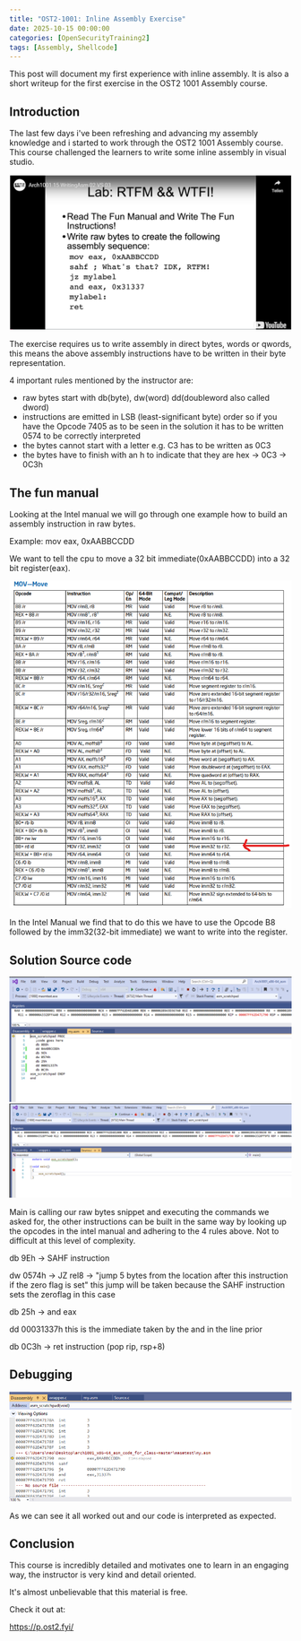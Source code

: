 ```yaml
---
title: "OST2-1001: Inline Assembly Exercise"
date: 2025-10-15 00:00:00 
categories: [OpenSecurityTraining2]
tags: [Assembly, Shellcode]
---
```


This post will document my first experience with inline assembly. It is also a short writeup for the first exercise in the OST2 1001 Assembly course.

## Introduction

The last few days i've been refreshing and advancing my assembly knowledge and i started to work through the OST2 1001 Assembly course. This course challenged the learners to write some inline assembly in visual studio.

![exercise](/assets/ost2/exercise.png)


The exercise requires us to write assembly in direct bytes, words or qwords, this means the above assembly instructions have to be written in their byte representation.

4 important rules mentioned by the instructor are:

- raw bytes start with db(byte), dw(word) dd(doubleword also called dword)
- instructions are emitted in LSB (least-significant byte) order so if you have the Opcode 7405 as to be seen in the solution it has to be written 0574 to be correctly interpreted
- the bytes cannot start with a letter e.g. C3 has to be written as 0C3
- the bytes have to finish with an h to indicate that they are hex -> 0C3 -> 0C3h 

## The fun manual
Looking at the Intel manual we will go through one example how to build an assembly instruction in raw bytes.

Example:
mov eax, 0xAABBCCDD 

We want to tell the cpu to move a 32 bit immediate(0xAABBCCDD) into a 32 bit register(eax).

![exercise](/assets/ost2/manual.png)

In the Intel Manual we find that to do this we have to use the Opcode B8 followed by the imm32(32-bit immediate) we want to write into the register.

## Solution Source code

![exercise](/assets/ost2/solution.png)
![exercise](/assets/ost2/source.png)

Main is calling our raw bytes snippet and executing the commands we asked for, the other instructions can be built in the same way by looking up the opcodes in the intel manual and adhering to the 4 rules above. Not to difficult at this level of complexity.

db 9Eh -> SAHF instruction

dw 0574h -> JZ rel8 -> "jump 5 bytes from the location after this instruction if the zero flag is set" this jump will be taken because the SAHF instruction sets the zeroflag in this case

db 25h -> and eax

dd 00031337h  this is the immediate taken by the and in the line prior 

db 0C3h -> ret instruction (pop rip, rsp+8)

## Debugging

![exercise](/assets/ost2/disas.png)


As we can see it all worked out and our code is interpreted as expected.

## Conclusion

This course is incredibly detailed and motivates one to learn in an engaging way, the instructor is very kind and detail oriented. 

It's almost unbelievable that this material is free. 

Check it out at:

https://p.ost2.fyi/